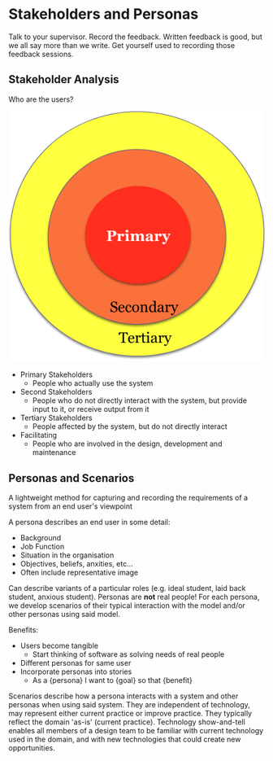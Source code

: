 # Stakeholders and Personas

Talk to your supervisor. Record the feedback. Written feedback is good, but we all say more than we write. Get yourself used to recording those feedback sessions.

## Stakeholder Analysis

Who are the users?

![](Stakeholders1.png)

* Primary Stakeholders
  * People who actually use the system
* Second Stakeholders
  * People who do not directly interact with the system, but provide input to it, or receive output from it
* Tertiary Stakeholders
  * People affected by the system, but do not directly interact
* Facilitating
  * People who are involved in the design, development and maintenance

## Personas and Scenarios

A lightweight method for capturing and recording the requirements of a system from an end user's viewpoint

A persona describes an end user in some detail:

*  Background
* Job Function
* Situation in the organisation
* Objectives, beliefs, anxities, etc...
* Often include representative image

Can describe variants of a particular roles (e.g. ideal student, laid back student, anxious student).
Personas are **not** real people! For each persona, we develop scenarios of their typical interaction with the model and/or other personas using said model.

Benefits:

* Users become tangible
  * Start thinking of software as solving needs of real people
* Different personas for same user
* Incorporate personas into stories
  * As a {persona} I want to {goal} so that {benefit}

Scenarios describe how a persona interacts with a system and other personas when using said system.
They are independent of technology, may represent either current practice or improve practice.
They typically reflect the domain 'as-is' (current practice).
Technology show-and-tell enables all members of a design team to be familiar with current technology used in the domain, and with new technologies that could create new opportunities.

